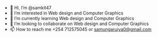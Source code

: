 - 👋 Hi, I’m @samkit47
- 👀 I’m interested in Web design and Computer Graphics
- 🌱 I’m currently learning Web design and Computer Graphics
- 💞️ I’m looking to collaborate on Web design and Computer Graphics
- 📫 How to reach me +254 712575045 or samungaruiya0@gmail.com

<!---
samkit47/samkit47 is a ✨ special ✨ repository because its `README.md` (this file) appears on your GitHub profile.
You can click the Preview link to take a look at your changes.
--->
